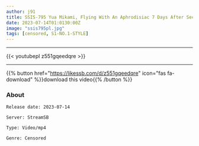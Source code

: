 ```yaml
---
author: j91
title: SSIS-795 Yua Mikami, Flying With An Aphrodisiac 7 Days After Secretly Soaking In An Aphrodisiac Every Day
date: 2023-07-14T01:0130:00Z
image: "ssis795pl.jpg"
tags: [censored, S1-NO.1-STYLE]
---
```

___

{{< youtubepl z551gqeedqre >}}
___

{{% button href="https://likessb.com/d/z551gqeedqre" icon="fas fa-download" %}}download this video{{% /button %}}
### About

`Release date: 2023-07-14`

`Server: StreamSB`

`Type: Video/mp4`

`Genre:	Censored`
